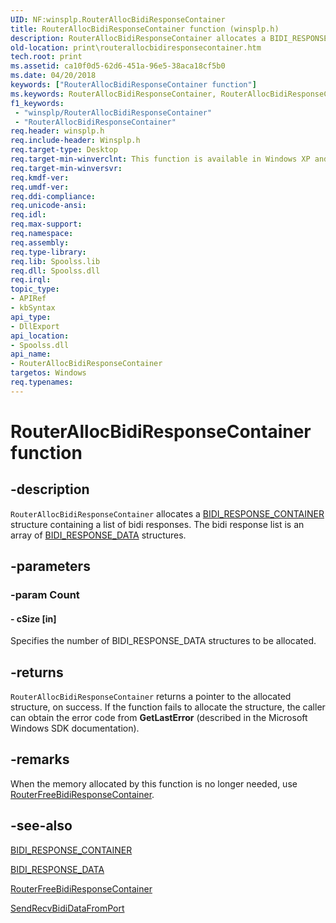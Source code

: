 ```yaml
---
UID: NF:winsplp.RouterAllocBidiResponseContainer
title: RouterAllocBidiResponseContainer function (winsplp.h)
description: RouterAllocBidiResponseContainer allocates a BIDI_RESPONSE_CONTAINER structure containing a list of bidi responses. The bidi response list is an array of BIDI_RESPONSE_DATA structures.
old-location: print\routerallocbidiresponsecontainer.htm
tech.root: print
ms.assetid: ca10f0d5-62d6-451a-96e5-38aca18cf5b0
ms.date: 04/20/2018
keywords: ["RouterAllocBidiResponseContainer function"]
ms.keywords: RouterAllocBidiResponseContainer, RouterAllocBidiResponseContainer function [Print Devices], print.routerallocbidiresponsecontainer, spoolfnc_05ba5d83-8913-4591-9ada-2e57440354b9.xml, winsplp/RouterAllocBidiResponseContainer
f1_keywords:
 - "winsplp/RouterAllocBidiResponseContainer"
 - "RouterAllocBidiResponseContainer"
req.header: winsplp.h
req.include-header: Winsplp.h
req.target-type: Desktop
req.target-min-winverclnt: This function is available in Windows XP and later operating systems.
req.target-min-winversvr: 
req.kmdf-ver: 
req.umdf-ver: 
req.ddi-compliance: 
req.unicode-ansi: 
req.idl: 
req.max-support: 
req.namespace: 
req.assembly: 
req.type-library: 
req.lib: Spoolss.lib
req.dll: Spoolss.dll
req.irql: 
topic_type:
- APIRef
- kbSyntax
api_type:
- DllExport
api_location:
- Spoolss.dll
api_name:
- RouterAllocBidiResponseContainer
targetos: Windows
req.typenames: 
---
```


# RouterAllocBidiResponseContainer function


## -description


<code>RouterAllocBidiResponseContainer</code> allocates a <a href="https://docs.microsoft.com/windows-hardware/drivers/ddi/winspool/ns-winspool-_bidi_response_container">BIDI_RESPONSE_CONTAINER</a> structure containing a list of bidi responses. The bidi response list is an array of <a href="https://docs.microsoft.com/windows-hardware/drivers/ddi/winspool/ns-winspool-_bidi_response_data">BIDI_RESPONSE_DATA</a> structures.


## -parameters




### -param Count






#### - cSize [in]

Specifies the number of BIDI_RESPONSE_DATA structures to be allocated.


## -returns



<code>RouterAllocBidiResponseContainer</code> returns a pointer to the allocated structure, on success. If the function fails to allocate the structure, the caller can obtain the error code from <b>GetLastError</b> (described in the Microsoft Windows SDK documentation).




## -remarks



When the memory allocated by this function is no longer needed, use <a href="https://docs.microsoft.com/windows-hardware/drivers/ddi/winsplp/nf-winsplp-routerfreebidiresponsecontainer">RouterFreeBidiResponseContainer</a>.




## -see-also




<a href="https://docs.microsoft.com/windows-hardware/drivers/ddi/winspool/ns-winspool-_bidi_response_container">BIDI_RESPONSE_CONTAINER</a>



<a href="https://docs.microsoft.com/windows-hardware/drivers/ddi/winspool/ns-winspool-_bidi_response_data">BIDI_RESPONSE_DATA</a>



<a href="https://docs.microsoft.com/windows-hardware/drivers/ddi/winsplp/nf-winsplp-routerfreebidiresponsecontainer">RouterFreeBidiResponseContainer</a>



<a href="https://docs.microsoft.com/previous-versions/ff562071(v=vs.85)">SendRecvBidiDataFromPort</a>
 

 

